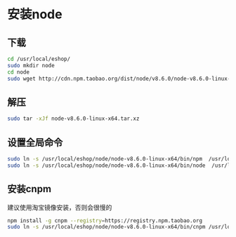 安装node
======
下载
-----
```bash
cd /usr/local/eshop/
sudo mkdir node
cd node
sudo wget http://cdn.npm.taobao.org/dist/node/v8.6.0/node-v8.6.0-linux-x64.tar.xz
```

解压
-----
```bash
sudo tar -xJf node-v8.6.0-linux-x64.tar.xz
```

设置全局命令
-----
```bash
sudo ln -s /usr/local/eshop/node/node-v8.6.0-linux-x64/bin/npm  /usr/local/bin/
sudo ln -s /usr/local/eshop/node/node-v8.6.0-linux-x64/bin/node  /usr/local/bin/
```

安装cnpm
------
建议使用淘宝镜像安装，否则会很慢的
```bash
npm install -g cnpm --registry=https://registry.npm.taobao.org
sudo ln -s /usr/local/eshop/node/node-v8.6.0-linux-x64/bin/cnpm /usr/local/bin/
```